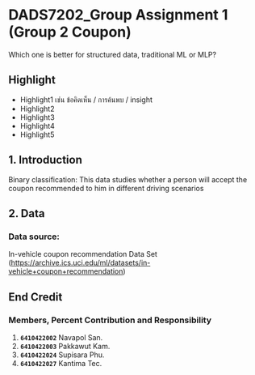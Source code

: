 # DADS7202_Group Assignment 1 (Group 2 Coupon)
Which one is better for structured data, traditional ML or MLP?

## Highlight
- Highlight1 เช่น ข้อคิดเห็น / การค้นพบ / insight
- Highlight2
- Highlight3
- Highlight4
- Highlight5

## 1. Introduction
Binary classification: 
This data studies whether a person will accept the coupon recommended to him in different driving scenarios


## 2. Data
### Data source: 
In-vehicle coupon recommendation Data Set (https://archive.ics.uci.edu/ml/datasets/in-vehicle+coupon+recommendation)

## End Credit
### Members, Percent Contribution and Responsibility
1. **`6410422002`**  Navapol San.
2. **`6410422003`**  Pakkawut Kam.
3. **`6410422024`**  Supisara Phu.
4. **`6410422027`**  Kantima Tec.
